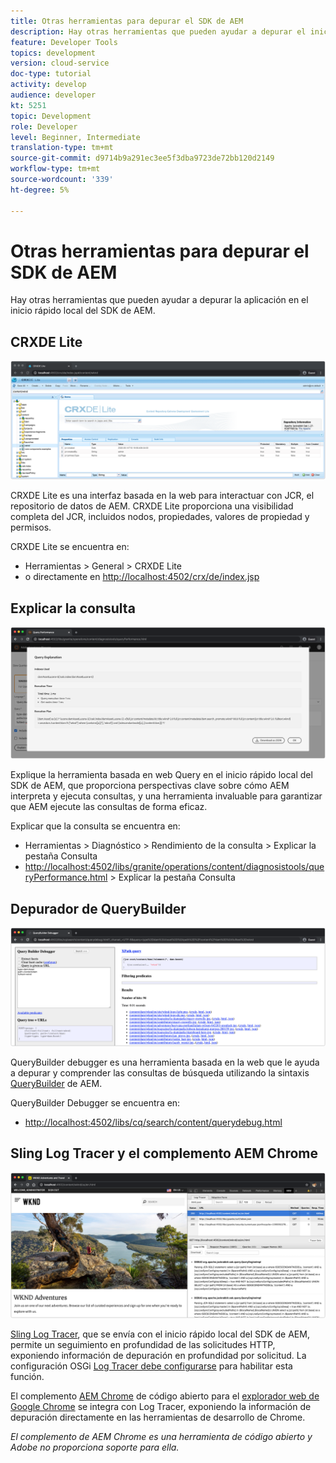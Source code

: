 ```yaml
---
title: Otras herramientas para depurar el SDK de AEM
description: Hay otras herramientas que pueden ayudar a depurar el inicio rápido local del SDK de AEM.
feature: Developer Tools
topics: development
version: cloud-service
doc-type: tutorial
activity: develop
audience: developer
kt: 5251
topic: Development
role: Developer
level: Beginner, Intermediate
translation-type: tm+mt
source-git-commit: d9714b9a291ec3ee5f3dba9723de72bb120d2149
workflow-type: tm+mt
source-wordcount: '339'
ht-degree: 5%

---
```



# Otras herramientas para depurar el SDK de AEM

Hay otras herramientas que pueden ayudar a depurar la aplicación en el inicio rápido local del SDK de AEM.

## CRXDE Lite

![CRXDE Lite](./assets/other-tools/crxde-lite.png)

CRXDE Lite es una interfaz basada en la web para interactuar con JCR, el repositorio de datos de AEM. CRXDE Lite proporciona una visibilidad completa del JCR, incluidos nodos, propiedades, valores de propiedad y permisos.

CRXDE Lite se encuentra en:

+ Herramientas > General > CRXDE Lite
+ o directamente en [http://localhost:4502/crx/de/index.jsp](http://localhost:4502/crx/de/index.jsp)

## Explicar la consulta

![Explicar la consulta](./assets/other-tools/explain-query.png)

Explique la herramienta basada en web Query en el inicio rápido local del SDK de AEM, que proporciona perspectivas clave sobre cómo AEM interpreta y ejecuta consultas, y una herramienta invaluable para garantizar que AEM ejecute las consultas de forma eficaz.

Explicar que la consulta se encuentra en:

+ Herramientas > Diagnóstico > Rendimiento de la consulta > Explicar la pestaña Consulta
+ [http://localhost:4502/libs/granite/operations/content/diagnosistools/queryPerformance.html](http://localhost:4502/libs/granite/operations/content/diagnosistools/queryPerformance.html)  > Explicar la pestaña Consulta

## Depurador de QueryBuilder

![Depurador de QueryBuilder](./assets/other-tools/query-debugger.png)

QueryBuilder debugger es una herramienta basada en la web que le ayuda a depurar y comprender las consultas de búsqueda utilizando la sintaxis [QueryBuilder](https://docs.adobe.com/content/help/en/experience-manager-65/developing/platform/query-builder/querybuilder-api.html) de AEM.

QueryBuilder Debugger se encuentra en:

+ [http://localhost:4502/libs/cq/search/content/querydebug.html](http://localhost:4502/libs/cq/search/content/querydebug.html)

## Sling Log Tracer y el complemento AEM Chrome

![Sling Log Tracer y el complemento de AEM Chrome](./assets/other-tools/log-tracer.png)

[Sling Log Tracer](https://sling.apache.org/documentation/bundles/log-tracers.html), que se envía con el inicio rápido local del SDK de AEM, permite un seguimiento en profundidad de las solicitudes HTTP, exponiendo información de depuración en profundidad por solicitud. La configuración OSGi [Log Tracer debe configurarse](https://sling.apache.org/documentation/bundles/log-tracers.html#configuration-1) para habilitar esta función.

El complemento [AEM Chrome](https://chrome.google.com/webstore/detail/aem-chrome-plug-in/ejdcnikffjleeffpigekhccpepplaode?hl=en-US) de código abierto para el [explorador web de Google Chrome](https://www.google.com/chrome/) se integra con Log Tracer, exponiendo la información de depuración directamente en las herramientas de desarrollo de Chrome.

_El complemento de AEM Chrome es una herramienta de código abierto y Adobe no proporciona soporte para ella._

